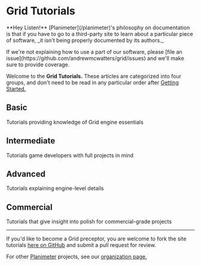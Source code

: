 Grid Tutorials
==============

<div class="alert alert-info">
  <p>
    **Hey Listen!**
    [Planimeter](/planimeter)'s philosophy on documentation is
    that if you have to go to a third-party site to learn about a particular
    piece of software, _it isn't being properly documented by its authors._
  </p>
  <p>
    If we're not explaining how to use a part of our software, please
    [file an issue](https://github.com/andrewmcwatters/grid/issues) and we'll
    make sure to provide coverage.
  </p>
</div>

Welcome to the **Grid Tutorials.** These articles are categorized into four
groups, and don't need to be read in any particular order after
[Getting Started.](tutorials/Getting_Started)

Basic
-----
Tutorials providing knowledge of Grid engine essentials

Intermediate
------------
Tutorials game developers with full projects in mind

Advanced
--------
Tutorials explaining engine-level details

Commercial
----------
Tutorials that give insight into polish for commercial-grade projects

---

If you'd like to become a Grid preceptor, you are welcome to fork the site
tutorials [here on GitHub](https://github.com/andrewmcwatters/grid) and submit a
pull request for review.

For other [Planimeter](/planimeter) projects, see our
[organization page.](https://github.com/Planimeter)
